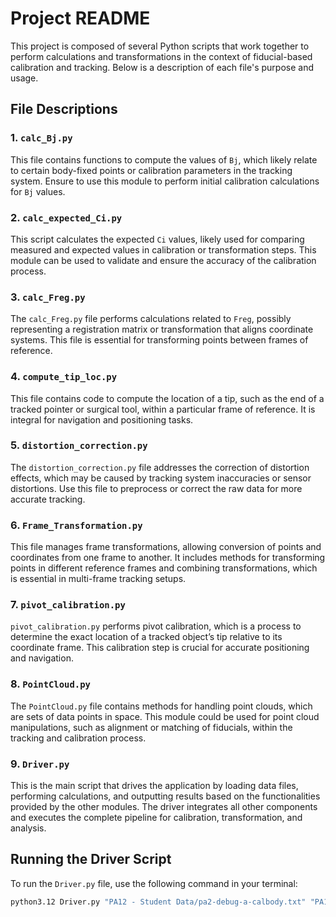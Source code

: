 # Project README

This project is composed of several Python scripts that work together to perform calculations and transformations in the context of fiducial-based calibration and tracking. Below is a description of each file's purpose and usage.

## File Descriptions

### 1. `calc_Bj.py`
This file contains functions to compute the values of `Bj`, which likely relate to certain body-fixed points or calibration parameters in the tracking system. Ensure to use this module to perform initial calibration calculations for `Bj` values.

### 2. `calc_expected_Ci.py`
This script calculates the expected `Ci` values, likely used for comparing measured and expected values in calibration or transformation steps. This module can be used to validate and ensure the accuracy of the calibration process.

### 3. `calc_Freg.py`
The `calc_Freg.py` file performs calculations related to `Freg`, possibly representing a registration matrix or transformation that aligns coordinate systems. This file is essential for transforming points between frames of reference.

### 4. `compute_tip_loc.py`
This file contains code to compute the location of a tip, such as the end of a tracked pointer or surgical tool, within a particular frame of reference. It is integral for navigation and positioning tasks.

### 5. `distortion_correction.py`
The `distortion_correction.py` file addresses the correction of distortion effects, which may be caused by tracking system inaccuracies or sensor distortions. Use this file to preprocess or correct the raw data for more accurate tracking.

### 6. `Frame_Transformation.py`
This file manages frame transformations, allowing conversion of points and coordinates from one frame to another. It includes methods for transforming points in different reference frames and combining transformations, which is essential in multi-frame tracking setups.

### 7. `pivot_calibration.py`
`pivot_calibration.py` performs pivot calibration, which is a process to determine the exact location of a tracked object’s tip relative to its coordinate frame. This calibration step is crucial for accurate positioning and navigation.

### 8. `PointCloud.py`
The `PointCloud.py` file contains methods for handling point clouds, which are sets of data points in space. This module could be used for point cloud manipulations, such as alignment or matching of fiducials, within the tracking and calibration process.

### 9. `Driver.py`
This is the main script that drives the application by loading data files, performing calculations, and outputting results based on the functionalities provided by the other modules. The driver integrates all other components and executes the complete pipeline for calibration, transformation, and analysis.

## Running the Driver Script

To run the `Driver.py` file, use the following command in your terminal:

```bash
python3.12 Driver.py "PA12 - Student Data/pa2-debug-a-calbody.txt" "PA12 - Student Data/pa2-debug-a-calreadings.txt" "PA12 - Student Data/pa2-debug-a-empivot.txt" "PA12 - Student Data/pa2-debug-a-ct-fiducials.txt" "PA12 - Student Data/pa2-debug-a-em-fiducialss.txt" "PA12 - Student Data/pa2-debug-a-EM-nav.txt"
